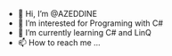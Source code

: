- 👋 Hi, I’m @AZEDDINE
- 👀 I’m interested for Programing with C# 
- 🌱 I’m currently learning C# and LinQ
- 📫 How to reach me ...

<!---
azefree/azefree is a ✨ special ✨ repository because its `README.md` (this file) appears on your GitHub profile.
You can click the Preview link to take a look at your changes.
--->
